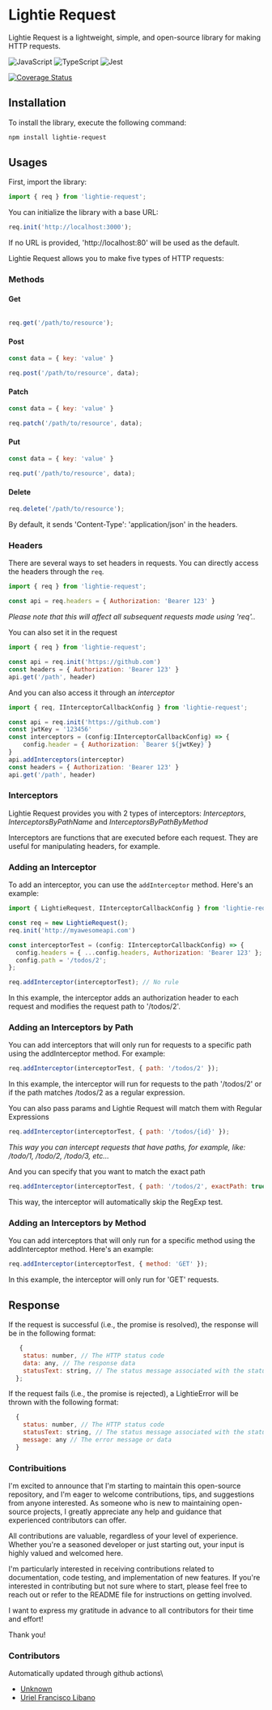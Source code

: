 # Lightie Request

Lightie Request is a lightweight, simple, and open-source library for making HTTP requests.

![JavaScript](https://img.shields.io/badge/javascript-%23323330.svg?style=for-the-badge&logo=javascript&logoColor=%23F7DF1E)
![TypeScript](https://img.shields.io/badge/typescript-%23007ACC.svg?style=for-the-badge&logo=typescript&logoColor=white)
![Jest](https://img.shields.io/badge/-jest-%23C21325?style=for-the-badge&logo=jest&logoColor=white)

[![Coverage Status](https://coveralls.io/repos/github/uriielfl/lightie-request/badge.svg)](https://coveralls.io/github/uriielfl/lightie-request)

## Installation

To install the library, execute the following command:

```bash
npm install lightie-request
```

## Usages
First, import the library:

```javascript
import { req } from 'lightie-request';
```

You can initialize the library with a base URL:
```javascript
req.init('http://localhost:3000');
```
If no URL is provided, 'http://localhost:80' will be used as the default.

Lightie Request allows you to make five types of HTTP requests:
### Methods

#### Get

```javascript

req.get('/path/to/resource');
```

#### Post
```javascript
const data = { key: 'value' }

req.post('/path/to/resource', data);
```

#### Patch
```javascript
const data = { key: 'value' }

req.patch('/path/to/resource', data);
```

#### Put
```javascript
const data = { key: 'value' }

req.put('/path/to/resource', data);
```

#### Delete
```javascript
req.delete('/path/to/resource');
```

By default, it sends 'Content-Type': 'application/json' in the headers.

### Headers
There are several ways to set headers in requests. You can directly access the headers through the `req`.

```javascript
import { req } from 'lightie-request';

const api = req.headers = { Authorization: 'Bearer 123' }
```
*Please note that this will affect all subsequent requests made using 'req'.*.

You can also set it in the request

```javascript
import { req } from 'lightie-request';

const api = req.init('https://github.com')
const headers = { Authorization: 'Bearer 123' }
api.get('/path', header)
```

And you can also access it through an *interceptor*

```javascript
import { req, IInterceptorCallbackConfig } from 'lightie-request';

const api = req.init('https://github.com')
const jwtKey = '123456'
const interceptors = (config:IInterceptorCallbackConfig) => {
    config.header = { Authorization: `Bearer ${jwtKey}`}
}
api.addInterceptors(interceptor)
const headers = { Authorization: 'Bearer 123' }
api.get('/path', header)
```


### Interceptors

Lightie Request provides you with 2 types of interceptors: *Interceptors*, *InterceptorsByPathName* and *InterceptorsByPathByMethod* 

Interceptors are functions that are executed before each request. They are useful for manipulating headers, for example.

### Adding an Interceptor

To add an interceptor, you can use the `addInterceptor` method. Here's an example:

```javascript
import { LightieRequest, IInterceptorCallbackConfig } from 'lightie-request';

const req = new LightieRequest();
req.init('http://myawesomeapi.com')

const interceptorTest = (config: IInterceptorCallbackConfig) => {
  config.headers = { ...config.headers, Authorization: 'Bearer 123' };
  config.path = '/todos/2';
};

req.addInterceptor(interceptorTest); // No rule
```

In this example, the interceptor adds an authorization header to each request and modifies the request path to '/todos/2'.

### Adding an Interceptors by Path
You can add interceptors that will only run for requests to a specific path using the addInterceptor method. For example:

```javascript
req.addInterceptor(interceptorTest, { path: '/todos/2' });
```
In this example, the interceptor will run for requests to the path '/todos/2' or if the path matches /todos/2 as a regular expression.

You can also pass params and Lightie Request will match them with Regular Expressions
```javascript
req.addInterceptor(interceptorTest, { path: '/todos/{id}' });
```
*This way you can intercept requests that have paths, for example, like: /todo/1, /todo/2, /todo/3, etc...*

And you can specify that you want to match the exact path
```javascript
req.addInterceptor(interceptorTest, { path: '/todos/2', exactPath: true });
```
This way, the interceptor will automatically skip the RegExp test.

### Adding an Interceptors by Method
You can add interceptors that will only run for a specific method using the addInterceptor method. Here's an example:

```javascript
req.addInterceptor(interceptorTest, { method: 'GET' }); 
```
In this example, the interceptor will only run for 'GET' requests.

## Response
If the request is successful (i.e., the promise is resolved), the response will be in the following format:

```javascript
   {
    status: number, // The HTTP status code
    data: any, // The response data
    statusText: string, // The status message associated with the status code
  };
```
If the request fails (i.e., the promise is rejected), a LightieError will be thrown with the following format:

```javascript
  {
    status: number, // The HTTP status code
    statusText: string, // The status message associated with the status code
    message: any // The error message or data
  }
```

### Contribuitions

I'm excited to announce that I'm starting to maintain this open-source repository, and I'm eager to welcome contributions, tips, and suggestions from anyone interested. As someone who is new to maintaining open-source projects, I greatly appreciate any help and guidance that experienced contributors can offer.

All contributions are valuable, regardless of your level of experience. Whether you're a seasoned developer or just starting out, your input is highly valued and welcomed here.

I'm particularly interested in receiving contributions related to documentation, code testing, and implementation of new features. If you're interested in contributing but not sure where to start, please feel free to reach out or refer to the README file for instructions on getting involved.

I want to express my gratitude in advance to all contributors for their time and effort!

Thank you!

### Contributors
Automatically updated through github actions\
- [Unknown](https://github.com)
- [Uriel Francisco Libano](https://github.com/uriielfl)
